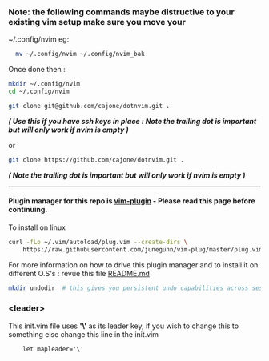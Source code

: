###  Note: the following commands maybe distructive to your existing vim setup make sure you move your
~/.config/nvim  eg:

```zsh
  mv ~/.config/nvim ~/.config/nvim_bak
```

Once done then :

```zsh
mkdir ~/.config/nvim
cd ~/.config/nvim
```

```zsh
git clone git@github.com/cajone/dotnvim.git . 
```
<i><b>( Use this if you have ssh keys in place : Note the trailing dot is important but will only work if nvim is empty )</b></i>

or

```zsh
git clone https://github.com/cajone/dotnvim.git . 
```

<i><b>( Note the trailing dot is important but will only work if nvim is empty )</b></i>

---
#### Plugin manager for this repo is [vim-plugin](https://github.com/junegunn/vim-plug) - Please read this page before continuing.

To install on linux

```zsh
curl -fLo ~/.vim/autoload/plug.vim --create-dirs \
    https://raw.githubusercontent.com/junegunn/vim-plug/master/plug.vim
```
For more information on how to drive this plugin manager and to install it on different O.S's : revue this file [README.md](https://github.com/junegunn/vim-plug/blob/master/README.md)


```zsh
mkdir undodir  # this gives you persistent undo capabilities across sessions
```


### \<leader\>
This init.vim file uses <b>'\\'</b>  as its leader key, if you wish to change this to something else change this line in the init.vim

```vim
    let mapleader='\'
```

